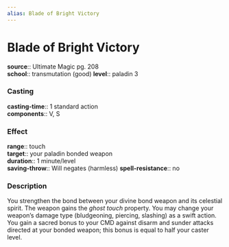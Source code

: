 ```yaml
---
alias: Blade of Bright Victory
---
```


# Blade of Bright Victory 

**source**:: Ultimate Magic pg. 208  
**school**:: transmutation (good)
**level**:: paladin 3

### Casting 

**casting-time**:: 1 standard action  
**components**:: V, S

### Effect 

**range**:: touch  
**target**:: your paladin bonded weapon  
**duration**:: 1 minute/level  
**saving-throw**:: Will negates (harmless)
**spell-resistance**:: no

### Description 

You strengthen the bond between your divine bond weapon and its celestial spirit. The weapon gains the *ghost touch* property. You may change your weapon’s damage type (bludgeoning, piercing, slashing) as a swift action. You gain a sacred bonus to your CMD against disarm and sunder attacks directed at your bonded weapon; this bonus is equal to half your caster level.
